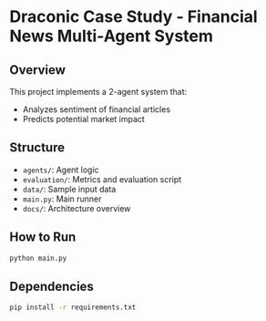 # Draconic Case Study - Financial News Multi-Agent System

## Overview
This project implements a 2-agent system that:
- Analyzes sentiment of financial articles
- Predicts potential market impact

## Structure
- `agents/`: Agent logic
- `evaluation/`: Metrics and evaluation script
- `data/`: Sample input data
- `main.py`: Main runner
- `docs/`: Architecture overview

## How to Run
```bash
python main.py
```

## Dependencies
```bash
pip install -r requirements.txt
```
